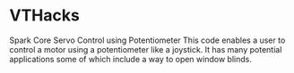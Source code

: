 # VTHacks
Spark Core Servo Control using Potentiometer
This code enables a user to control a motor using a potentiometer like a joystick. It has many potential applications some of which include a way to open window blinds.
